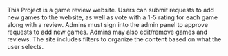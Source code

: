 This Project is a game review website. Users can submit requests to add new games to the website, as well as vote with a 1-5 rating for each game along with a review. Admins must sign into the admin panel to approve requests to add new games. Admins may also edit/remove games and reviews. The site includes filters to organize the content based on what the user selects.
